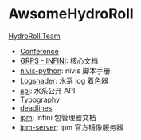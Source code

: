 # AwsomeHydroRoll

[HydroRoll.Team](https://www.hydroroll.team)
- [Conference](https://conference.hydroroll.team)
- [GRPS - INFINI](https://grps.hydroroll.team): 核心文档
- [nivis-python](https://xn--dti.hydroroll.team): nivis 脚本手册
- [Logshader](https://logshader.hydroroll.team): 水系 log 着色器
- [api](https://api.hydroroll.team): 水系公开 API
- [Typography](https://typo.hydroroll.team)
- [deadlines](https://deadlines.hydroroll.team)
- [ipm](https://ipm.hydroroll.team/docs): Infini 包管理器文档
- [ipm-server](https://ipm.hydroroll.team/index): ipm 官方镜像服务器